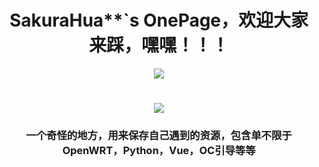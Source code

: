 <h1 align="center">
	SakuraHua**`s OnePage，欢迎大家来踩，嘿嘿！！！
</h1>

<div align="center">
	<img align="center" src="https://img.shields.io/badge/喜欢吗-点个Star吧-pink" />
</div>
<h1> </h1>
<div align="center">
	<img align="center" src="https://github-readme-stats.vercel.app/api?username=HuaSakura&show_icons=true&theme=cobalt&border_radius=10&locale=cn&line_height=30" />
</div>

<h3 align="center">
	一个奇怪的地方，用来保存自己遇到的资源，包含单不限于OpenWRT，Python，Vue，OC引导等等
</h3>


